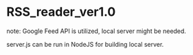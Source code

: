 # RSS_reader_ver1.0

note: Google Feed API is utilized, local server might be needed.

server.js can be run in NodeJS for building local server.
